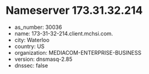 # Nameserver 173.31.32.214

* as_number: 30036
* name: 173-31-32-214.client.mchsi.com.
* city: Waterloo
* country: US
* organization: MEDIACOM-ENTERPRISE-BUSINESS
* version: dnsmasq-2.85
* dnssec: false
